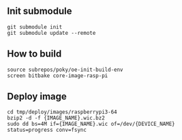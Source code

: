 ## Init submodule

```
git submodule init
git submodule update --remote
```

## How to build

```
source subrepos/poky/oe-init-build-env
screen bitbake core-image-rasp-pi
```

## Deploy image

```
cd tmp/deploy/images/raspberrypi3-64
bzip2 -d -f {IMAGE_NAME}.wic.bz2
sudo dd bs=4M if={IMAGE_NAME}.wic of=/dev/{DEVICE_NAME} status=progress conv=fsync 
```
